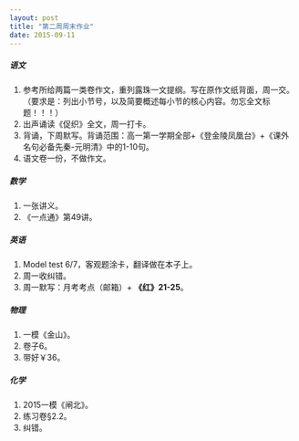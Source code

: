 ```yaml
---
layout: post
title: "第二周周末作业"
date: 2015-09-11
---
```


##### 语文

1. 参考所给两篇一类卷作文，重列露珠一文提纲。写在原作文纸背面，周一交。（要求是：列出小节号，以及简要概述每小节的核心内容。勿忘全文标题！！！）
2. 出声诵读《促织》全文，周一打卡。
3. 背诵，下周默写。背诵范围：高一第一学期全部+《登金陵凤凰台》+《课外名句必备先秦-元明清》中的1-10句。
4. 语文卷一份，不做作文。

##### 数学

1. 一张讲义。
2. 《一点通》第49讲。

##### 英语

1. Model test 6/7，客观题涂卡，翻译做在本子上。
2. 周一收纠错。
3. 周一默写：月考考点（邮箱）+ **《红》21-25**。

##### 物理

1. 一模《金山》。
2. 卷子6。
3. 带好￥36。

##### 化学

1. 2015一模《闸北》。
2. 练习卷§2.2。
3. 纠错。
